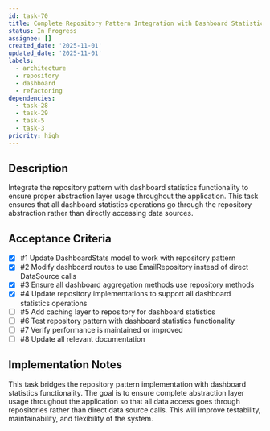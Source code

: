 ```yaml
---
id: task-70
title: Complete Repository Pattern Integration with Dashboard Statistics
status: In Progress
assignee: []
created_date: '2025-11-01'
updated_date: '2025-11-01'
labels:
  - architecture
  - repository
  - dashboard
  - refactoring
dependencies:
  - task-28
  - task-29
  - task-5
  - task-3
priority: high
---
```


## Description

<!-- SECTION:DESCRIPTION:BEGIN -->
Integrate the repository pattern with dashboard statistics functionality to ensure proper abstraction layer usage throughout the application. This task ensures that all dashboard statistics operations go through the repository abstraction rather than directly accessing data sources.
<!-- SECTION:DESCRIPTION:END -->

## Acceptance Criteria
<!-- AC:BEGIN -->
- [x] #1 Update DashboardStats model to work with repository pattern
- [x] #2 Modify dashboard routes to use EmailRepository instead of direct DataSource calls
- [x] #3 Ensure all dashboard aggregation methods use repository methods
- [x] #4 Update repository implementations to support all dashboard statistics operations
- [ ] #5 Add caching layer to repository for dashboard statistics
- [ ] #6 Test repository pattern with dashboard statistics functionality
- [ ] #7 Verify performance is maintained or improved
- [ ] #8 Update all relevant documentation
<!-- AC:END -->

## Implementation Notes

<!-- SECTION:NOTES:BEGIN -->
This task bridges the repository pattern implementation with dashboard statistics functionality. The goal is to ensure complete abstraction layer usage throughout the application so that all data access goes through repositories rather than direct data source calls. This will improve testability, maintainability, and flexibility of the system.
<!-- SECTION:NOTES:END -->
